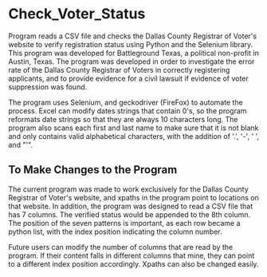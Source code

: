 # Check_Voter_Status
Program reads a CSV file and checks the Dallas County Registrar of Voter's website to verify registration status using Python and the Selenium library. This program was developed for Battleground Texas, a political non-profit in Austin, Texas. The program was developed in order to investigate the error rate of the Dallas County Registrar of Voters in correctly registering applicants, and to provide evidence for a civil lawsuit if evidence of voter suppression was found. 

The program uses Selenium, and geckodriver (FireFox) to automate the process. Excel can modify dates strings that contain 0's, so the program reformats date strings so that they are always 10 characters long. The program also scans each first and last name to make sure that it is not blank and only contains valid alphabetical characters, with the addition of '.', '-', ' ', and "'".

## To Make Changes to the Program
The current program was made to work exclusively for the Dallas County Registrar of Voter's website, and xpaths in the program point to locations on that website. In addition, the program was designed to read a CSV file that has 7 columns. The verified status would be appended to the 8th column. The position of the seven patterns is important, as each row became a python list, with the index position indicating the column number. 

Future users can modify the number of columns that are read by the program. If their content falls in different columns that mine, they can point to a different index position accordingly. Xpaths can also be changed easily.
